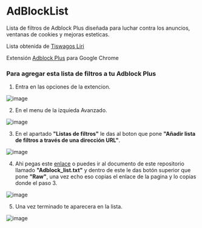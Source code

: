 # AdBlockList
Lista de filtros de Adblock Plus diseñada para luchar contra los anuncios, ventanas de cookies y mejoras esteticas.

Lista obtenida de [Tiswagos Liri](https://docs.google.com/spreadsheets/d/13DyjdzSOBRP80adRRXV9sJvhYss-I6DNNpugFYoj2cM/edit#gid=2121204202)

Extensión [Adblock Plus](https://adblockplus.org/) para Google Chrome

### Para agregar esta lista de filtros a tu Adblock Plus

1. Entra en las opciones de la extencion.

![image](https://user-images.githubusercontent.com/54257745/112393499-7571bc00-8cfb-11eb-86ba-9112649aac1a.png)

2. En el menu de la izquieda Avanzado.

![image](https://user-images.githubusercontent.com/54257745/112394077-63444d80-8cfc-11eb-895a-7483bb82eee3.png)

3. En el apartado **"Listas de filtros"** le das al boton que pone **"Añadir lista de filtros a través de una dirección URL"**.

![image](https://user-images.githubusercontent.com/54257745/112393831-f8931200-8cfb-11eb-8206-3650504c7126.png)

4. Ahi pegas este [enlace](https://raw.githubusercontent.com/Xaival/AdBlockList/main/Adblock_list.txt) o puedes ir al documento de este repositorio llamado **"Adblock_list.txt"** y dentro de este le das botón superior que pone **"Raw"**, una vez echo eso copias el enlace de la pagina y lo copias donde el paso 3.

![image](https://user-images.githubusercontent.com/54257745/112393902-16f90d80-8cfc-11eb-86bf-14eb6640d025.png)

5. Una vez terminado te aparecera en la lista.

![image](https://user-images.githubusercontent.com/54257745/112394010-427bf800-8cfc-11eb-9bcd-687abbef260e.png)
